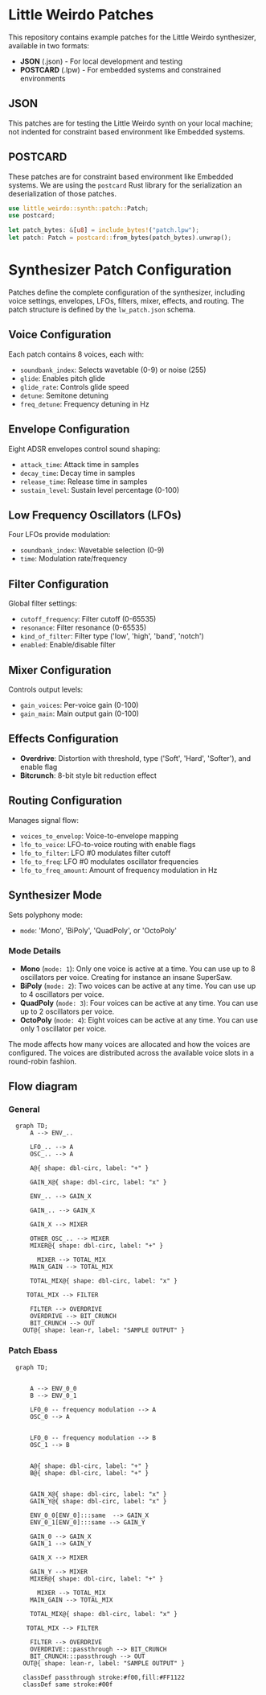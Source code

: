 # Little Weirdo Patches

This repository contains example patches for the Little Weirdo synthesizer, available in two formats:

- **JSON** (.json) - For local development and testing
- **POSTCARD** (.lpw) - For embedded systems and constrained environments

## JSON

This patches are for testing the Little Weirdo synth on your local machine; not indented for constraint based environment like Embedded systems.

## POSTCARD

These patches are for constraint based environment like Embedded systems. We are using the `postcard` Rust library for the serialization an deserialization of those patches.

```rust
use little_weirdo::synth::patch::Patch;
use postcard;

let patch_bytes: &[u8] = include_bytes!("patch.lpw");
let patch: Patch = postcard::from_bytes(patch_bytes).unwrap();
```

# Synthesizer Patch Configuration

Patches define the complete configuration of the synthesizer, including voice settings, envelopes, LFOs, filters, mixer, effects, and routing. The patch structure is defined by the `lw_patch.json` schema.

## Voice Configuration

Each patch contains 8 voices, each with:
- `soundbank_index`: Selects wavetable (0-9) or noise (255)
- `glide`: Enables pitch glide
- `glide_rate`: Controls glide speed
- `detune`: Semitone detuning
- `freq_detune`: Frequency detuning in Hz

## Envelope Configuration

Eight ADSR envelopes control sound shaping:
- `attack_time`: Attack time in samples
- `decay_time`: Decay time in samples
- `release_time`: Release time in samples
- `sustain_level`: Sustain level percentage (0-100)

## Low Frequency Oscillators (LFOs)

Four LFOs provide modulation:
- `soundbank_index`: Wavetable selection (0-9)
- `time`: Modulation rate/frequency

## Filter Configuration

Global filter settings:
- `cutoff_frequency`: Filter cutoff (0-65535)
- `resonance`: Filter resonance (0-65535)
- `kind_of_filter`: Filter type ('low', 'high', 'band', 'notch')
- `enabled`: Enable/disable filter

## Mixer Configuration

Controls output levels:
- `gain_voices`: Per-voice gain (0-100)
- `gain_main`: Main output gain (0-100)

## Effects Configuration

- **Overdrive**: Distortion with threshold, type ('Soft', 'Hard', 'Softer'), and enable flag
- **Bitcrunch**: 8-bit style bit reduction effect

## Routing Configuration

Manages signal flow:
- `voices_to_envelop`: Voice-to-envelope mapping
- `lfo_to_voice`: LFO-to-voice routing with enable flags
- `lfo_to_filter`: LFO #0 modulates filter cutoff
- `lfo_to_freq`: LFO #0 modulates oscillator frequencies
- `lfo_to_freq_amount`: Amount of frequency modulation in Hz

## Synthesizer Mode

Sets polyphony mode:
- `mode`: 'Mono', 'BiPoly', 'QuadPoly', or 'OctoPoly'

### Mode Details

- **Mono** (`mode: 1`): Only one voice is active at a time. You can use up to 8 oscillators per voice. Creating for instance an insane SuperSaw.
- **BiPoly** (`mode: 2`): Two voices can be active at any time. You can use up to 4 oscillators per voice.
- **QuadPoly** (`mode: 3`): Four voices can be active at any time. You can use up to 2 oscillators per voice.
- **OctoPoly** (`mode: 4`): Eight voices can be active at any time. You can use only 1 oscillator per voice.

The mode affects how many voices are allocated and how the voices are configured. The voices are distributed across the available voice slots in a round-robin fashion.

## Flow diagram

### General

```mermaid
  graph TD;
      A --> ENV_..

      LFO_.. --> A
      OSC_.. --> A
      
      A@{ shape: dbl-circ, label: "+" }

      GAIN_X@{ shape: dbl-circ, label: "x" }

      ENV_.. --> GAIN_X

      GAIN_.. --> GAIN_X

      GAIN_X --> MIXER  

      OTHER_OSC_.. --> MIXER
      MIXER@{ shape: dbl-circ, label: "+" }

        MIXER --> TOTAL_MIX
      MAIN_GAIN --> TOTAL_MIX

      TOTAL_MIX@{ shape: dbl-circ, label: "x" }
     
     TOTAL_MIX --> FILTER

      FILTER --> OVERDRIVE
      OVERDRIVE --> BIT_CRUNCH
      BIT_CRUNCH --> OUT
    OUT@{ shape: lean-r, label: "SAMPLE OUTPUT" }

```

### Patch Ebass

```mermaid
  graph TD;
      

      A --> ENV_0_0
      B --> ENV_0_1

      LFO_0 -- frequency modulation --> A
      OSC_0 --> A
      

      LFO_0 -- frequency modulation --> B
      OSC_1 --> B


      A@{ shape: dbl-circ, label: "+" }
      B@{ shape: dbl-circ, label: "+" }


      GAIN_X@{ shape: dbl-circ, label: "x" }
      GAIN_Y@{ shape: dbl-circ, label: "x" }

      ENV_0_0[ENV_0]:::same  --> GAIN_X
      ENV_0_1[ENV_0]:::same --> GAIN_Y

      GAIN_0 --> GAIN_X
      GAIN_1 --> GAIN_Y

      GAIN_X --> MIXER  

      GAIN_Y --> MIXER
      MIXER@{ shape: dbl-circ, label: "+" }

        MIXER --> TOTAL_MIX
      MAIN_GAIN --> TOTAL_MIX

      TOTAL_MIX@{ shape: dbl-circ, label: "x" }
     
     TOTAL_MIX --> FILTER

      FILTER --> OVERDRIVE
      OVERDRIVE:::passthrough --> BIT_CRUNCH
      BIT_CRUNCH:::passthrough --> OUT
    OUT@{ shape: lean-r, label: "SAMPLE OUTPUT" }

    classDef passthrough stroke:#f00,fill:#FF1122
    classDef same stroke:#00f
   


```